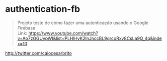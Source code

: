 # authentication-fb
> Projeto teste de como fazer uma autenticação usando o Google Firebase                                                                          
Link: https://www.youtube.com/watch?v=Ao7zGGUypWI&list=PLHlHvK2lnJnccBL9grcoRxv8CsLa9Q_4q&index=10

http://twitter.com/caiocesarbrito
